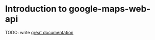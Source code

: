 # Introduction to google-maps-web-api

TODO: write [great documentation](http://jacobian.org/writing/great-documentation/what-to-write/)
